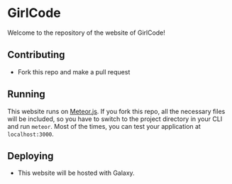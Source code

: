 # GirlCode
Welcome to the repository of the website of GirlCode!

## Contributing
- Fork this repo and make a pull request

## Running
This website runs on [Meteor.js](http://meteor.com). If you fork this repo, all the necessary files will be included, so you have to switch to the project directory in your CLI and run `meteor`. Most of the times, you can test your application at `localhost:3000`.

## Deploying
- This website will be hosted with Galaxy. 
